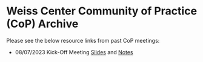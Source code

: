 # Weiss Center Community of Practice (CoP) Archive
Please see the below resource links from past CoP meetings:
- 08/07/2023 Kick-Off Meeting [Slides](https://github.com/WeissCenter/cop/raw/main/WeissCenter_CoP_080723.pptx) and [Notes]()
